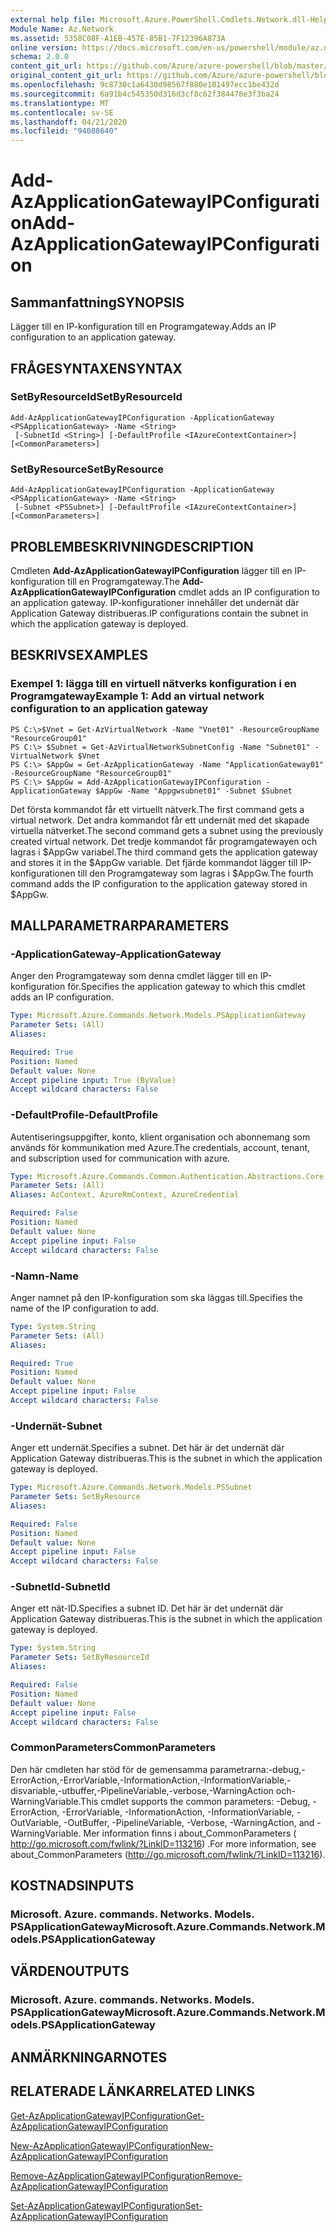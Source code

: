 ```yaml
---
external help file: Microsoft.Azure.PowerShell.Cmdlets.Network.dll-Help.xml
Module Name: Az.Network
ms.assetid: 5358C08F-A1EB-457E-85B1-7F12396A873A
online version: https://docs.microsoft.com/en-us/powershell/module/az.network/add-azapplicationgatewayipconfiguration
schema: 2.0.0
content_git_url: https://github.com/Azure/azure-powershell/blob/master/src/Network/Network/help/Add-AzApplicationGatewayIPConfiguration.md
original_content_git_url: https://github.com/Azure/azure-powershell/blob/master/src/Network/Network/help/Add-AzApplicationGatewayIPConfiguration.md
ms.openlocfilehash: 9c8730c1a6430d98567f880e101497ecc1be432d
ms.sourcegitcommit: 6a91b4c545350d316d3cf8c62f384478e3f3ba24
ms.translationtype: MT
ms.contentlocale: sv-SE
ms.lasthandoff: 04/21/2020
ms.locfileid: "94088640"
---
```

# <span data-ttu-id="d82ce-101">Add-AzApplicationGatewayIPConfiguration</span><span class="sxs-lookup"><span data-stu-id="d82ce-101">Add-AzApplicationGatewayIPConfiguration</span></span>

## <span data-ttu-id="d82ce-102">Sammanfattning</span><span class="sxs-lookup"><span data-stu-id="d82ce-102">SYNOPSIS</span></span>
<span data-ttu-id="d82ce-103">Lägger till en IP-konfiguration till en Programgateway.</span><span class="sxs-lookup"><span data-stu-id="d82ce-103">Adds an IP configuration to an application gateway.</span></span>

## <span data-ttu-id="d82ce-104">FRÅGESYNTAXEN</span><span class="sxs-lookup"><span data-stu-id="d82ce-104">SYNTAX</span></span>

### <span data-ttu-id="d82ce-105">SetByResourceId</span><span class="sxs-lookup"><span data-stu-id="d82ce-105">SetByResourceId</span></span>
```
Add-AzApplicationGatewayIPConfiguration -ApplicationGateway <PSApplicationGateway> -Name <String>
 [-SubnetId <String>] [-DefaultProfile <IAzureContextContainer>] [<CommonParameters>]
```

### <span data-ttu-id="d82ce-106">SetByResource</span><span class="sxs-lookup"><span data-stu-id="d82ce-106">SetByResource</span></span>
```
Add-AzApplicationGatewayIPConfiguration -ApplicationGateway <PSApplicationGateway> -Name <String>
 [-Subnet <PSSubnet>] [-DefaultProfile <IAzureContextContainer>] [<CommonParameters>]
```

## <span data-ttu-id="d82ce-107">PROBLEMBESKRIVNING</span><span class="sxs-lookup"><span data-stu-id="d82ce-107">DESCRIPTION</span></span>
<span data-ttu-id="d82ce-108">Cmdleten **Add-AzApplicationGatewayIPConfiguration** lägger till en IP-konfiguration till en Programgateway.</span><span class="sxs-lookup"><span data-stu-id="d82ce-108">The **Add-AzApplicationGatewayIPConfiguration** cmdlet adds an IP configuration to an application gateway.</span></span>
<span data-ttu-id="d82ce-109">IP-konfigurationer innehåller det undernät där Application Gateway distribueras.</span><span class="sxs-lookup"><span data-stu-id="d82ce-109">IP configurations contain the subnet in which the application gateway is deployed.</span></span>

## <span data-ttu-id="d82ce-110">BESKRIVS</span><span class="sxs-lookup"><span data-stu-id="d82ce-110">EXAMPLES</span></span>

### <span data-ttu-id="d82ce-111">Exempel 1: lägga till en virtuell nätverks konfiguration i en Programgateway</span><span class="sxs-lookup"><span data-stu-id="d82ce-111">Example 1: Add an virtual network configuration to an application gateway</span></span>
```
PS C:\>$Vnet = Get-AzVirtualNetwork -Name "Vnet01" -ResourceGroupName "ResourceGroup01"
PS C:\> $Subnet = Get-AzVirtualNetworkSubnetConfig -Name "Subnet01" -VirtualNetwork $Vnet 
PS C:\> $AppGw = Get-AzApplicationGateway -Name "ApplicationGateway01" -ResourceGroupName "ResourceGroup01"
PS C:\> $AppGw = Add-AzApplicationGatewayIPConfiguration -ApplicationGateway $AppGw -Name "Appgwsubnet01" -Subnet $Subnet
```

<span data-ttu-id="d82ce-112">Det första kommandot får ett virtuellt nätverk.</span><span class="sxs-lookup"><span data-stu-id="d82ce-112">The first command gets a virtual network.</span></span>
<span data-ttu-id="d82ce-113">Det andra kommandot får ett undernät med det skapade virtuella nätverket.</span><span class="sxs-lookup"><span data-stu-id="d82ce-113">The second command gets a subnet using the previously created virtual network.</span></span>
<span data-ttu-id="d82ce-114">Det tredje kommandot får programgatewayen och lagras i $AppGw variabel.</span><span class="sxs-lookup"><span data-stu-id="d82ce-114">The third command gets the application gateway and stores it in the $AppGw variable.</span></span>
<span data-ttu-id="d82ce-115">Det fjärde kommandot lägger till IP-konfigurationen till den Programgateway som lagras i $AppGw.</span><span class="sxs-lookup"><span data-stu-id="d82ce-115">The fourth command adds the IP configuration to the application gateway stored in $AppGw.</span></span>

## <span data-ttu-id="d82ce-116">MALLPARAMETRAR</span><span class="sxs-lookup"><span data-stu-id="d82ce-116">PARAMETERS</span></span>

### <span data-ttu-id="d82ce-117">-ApplicationGateway</span><span class="sxs-lookup"><span data-stu-id="d82ce-117">-ApplicationGateway</span></span>
<span data-ttu-id="d82ce-118">Anger den Programgateway som denna cmdlet lägger till en IP-konfiguration för.</span><span class="sxs-lookup"><span data-stu-id="d82ce-118">Specifies the application gateway to which this cmdlet adds an IP configuration.</span></span>

```yaml
Type: Microsoft.Azure.Commands.Network.Models.PSApplicationGateway
Parameter Sets: (All)
Aliases:

Required: True
Position: Named
Default value: None
Accept pipeline input: True (ByValue)
Accept wildcard characters: False
```

### <span data-ttu-id="d82ce-119">-DefaultProfile</span><span class="sxs-lookup"><span data-stu-id="d82ce-119">-DefaultProfile</span></span>
<span data-ttu-id="d82ce-120">Autentiseringsuppgifter, konto, klient organisation och abonnemang som används för kommunikation med Azure.</span><span class="sxs-lookup"><span data-stu-id="d82ce-120">The credentials, account, tenant, and subscription used for communication with azure.</span></span>

```yaml
Type: Microsoft.Azure.Commands.Common.Authentication.Abstractions.Core.IAzureContextContainer
Parameter Sets: (All)
Aliases: AzContext, AzureRmContext, AzureCredential

Required: False
Position: Named
Default value: None
Accept pipeline input: False
Accept wildcard characters: False
```

### <span data-ttu-id="d82ce-121">-Namn</span><span class="sxs-lookup"><span data-stu-id="d82ce-121">-Name</span></span>
<span data-ttu-id="d82ce-122">Anger namnet på den IP-konfiguration som ska läggas till.</span><span class="sxs-lookup"><span data-stu-id="d82ce-122">Specifies the name of the IP configuration to add.</span></span>

```yaml
Type: System.String
Parameter Sets: (All)
Aliases:

Required: True
Position: Named
Default value: None
Accept pipeline input: False
Accept wildcard characters: False
```

### <span data-ttu-id="d82ce-123">-Undernät</span><span class="sxs-lookup"><span data-stu-id="d82ce-123">-Subnet</span></span>
<span data-ttu-id="d82ce-124">Anger ett undernät.</span><span class="sxs-lookup"><span data-stu-id="d82ce-124">Specifies a subnet.</span></span>
<span data-ttu-id="d82ce-125">Det här är det undernät där Application Gateway distribueras.</span><span class="sxs-lookup"><span data-stu-id="d82ce-125">This is the subnet in which the application gateway is deployed.</span></span>

```yaml
Type: Microsoft.Azure.Commands.Network.Models.PSSubnet
Parameter Sets: SetByResource
Aliases:

Required: False
Position: Named
Default value: None
Accept pipeline input: False
Accept wildcard characters: False
```

### <span data-ttu-id="d82ce-126">-SubnetId</span><span class="sxs-lookup"><span data-stu-id="d82ce-126">-SubnetId</span></span>
<span data-ttu-id="d82ce-127">Anger ett nät-ID.</span><span class="sxs-lookup"><span data-stu-id="d82ce-127">Specifies a subnet ID.</span></span>
<span data-ttu-id="d82ce-128">Det här är det undernät där Application Gateway distribueras.</span><span class="sxs-lookup"><span data-stu-id="d82ce-128">This is the subnet in which the application gateway is deployed.</span></span>

```yaml
Type: System.String
Parameter Sets: SetByResourceId
Aliases:

Required: False
Position: Named
Default value: None
Accept pipeline input: False
Accept wildcard characters: False
```

### <span data-ttu-id="d82ce-129">CommonParameters</span><span class="sxs-lookup"><span data-stu-id="d82ce-129">CommonParameters</span></span>
<span data-ttu-id="d82ce-130">Den här cmdleten har stöd för de gemensamma parametrarna:-debug,-ErrorAction,-ErrorVariable,-InformationAction,-InformationVariable,-disvariable,-utbuffer,-PipelineVariable,-verbose,-WarningAction och-WarningVariable.</span><span class="sxs-lookup"><span data-stu-id="d82ce-130">This cmdlet supports the common parameters: -Debug, -ErrorAction, -ErrorVariable, -InformationAction, -InformationVariable, -OutVariable, -OutBuffer, -PipelineVariable, -Verbose, -WarningAction, and -WarningVariable.</span></span> <span data-ttu-id="d82ce-131">Mer information finns i about_CommonParameters ( http://go.microsoft.com/fwlink/?LinkID=113216) .</span><span class="sxs-lookup"><span data-stu-id="d82ce-131">For more information, see about_CommonParameters (http://go.microsoft.com/fwlink/?LinkID=113216).</span></span>

## <span data-ttu-id="d82ce-132">KOSTNADS</span><span class="sxs-lookup"><span data-stu-id="d82ce-132">INPUTS</span></span>

### <span data-ttu-id="d82ce-133">Microsoft. Azure. commands. Networks. Models. PSApplicationGateway</span><span class="sxs-lookup"><span data-stu-id="d82ce-133">Microsoft.Azure.Commands.Network.Models.PSApplicationGateway</span></span>

## <span data-ttu-id="d82ce-134">VÄRDEN</span><span class="sxs-lookup"><span data-stu-id="d82ce-134">OUTPUTS</span></span>

### <span data-ttu-id="d82ce-135">Microsoft. Azure. commands. Networks. Models. PSApplicationGateway</span><span class="sxs-lookup"><span data-stu-id="d82ce-135">Microsoft.Azure.Commands.Network.Models.PSApplicationGateway</span></span>

## <span data-ttu-id="d82ce-136">ANMÄRKNINGAR</span><span class="sxs-lookup"><span data-stu-id="d82ce-136">NOTES</span></span>

## <span data-ttu-id="d82ce-137">RELATERADE LÄNKAR</span><span class="sxs-lookup"><span data-stu-id="d82ce-137">RELATED LINKS</span></span>

[<span data-ttu-id="d82ce-138">Get-AzApplicationGatewayIPConfiguration</span><span class="sxs-lookup"><span data-stu-id="d82ce-138">Get-AzApplicationGatewayIPConfiguration</span></span>](./Get-AzApplicationGatewayIPConfiguration.md)

[<span data-ttu-id="d82ce-139">New-AzApplicationGatewayIPConfiguration</span><span class="sxs-lookup"><span data-stu-id="d82ce-139">New-AzApplicationGatewayIPConfiguration</span></span>](./New-AzApplicationGatewayIPConfiguration.md)

[<span data-ttu-id="d82ce-140">Remove-AzApplicationGatewayIPConfiguration</span><span class="sxs-lookup"><span data-stu-id="d82ce-140">Remove-AzApplicationGatewayIPConfiguration</span></span>](./Remove-AzApplicationGatewayIPConfiguration.md)

[<span data-ttu-id="d82ce-141">Set-AzApplicationGatewayIPConfiguration</span><span class="sxs-lookup"><span data-stu-id="d82ce-141">Set-AzApplicationGatewayIPConfiguration</span></span>](./Set-AzApplicationGatewayIPConfiguration.md)


